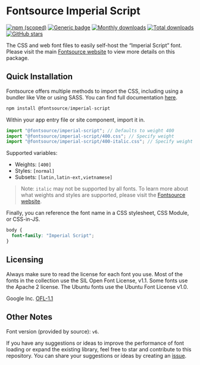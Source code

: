 # Fontsource Imperial Script

[![npm (scoped)](https://img.shields.io/npm/v/@fontsource/imperial-script?color=brightgreen)](https://www.npmjs.com/package/@fontsource/imperial-script) [![Generic badge](https://img.shields.io/badge/fontsource-passing-brightgreen)](https://github.com/fontsource/fontsource) [![Monthly downloads](https://badgen.net/npm/dm/@fontsource/imperial-script)](https://github.com/fontsource/fontsource) [![Total downloads](https://badgen.net/npm/dt/@fontsource/imperial-script)](https://github.com/fontsource/fontsource) [![GitHub stars](https://img.shields.io/github/stars/fontsource/fontsource.svg?style=social&label=Star)](https://github.com/fontsource/fontsource/stargazers)

The CSS and web font files to easily self-host the “Imperial Script” font. Please visit the main [Fontsource website](https://fontsource.org/fonts/imperial-script) to view more details on this package.

## Quick Installation

Fontsource offers multiple methods to import the CSS, including using a bundler like Vite or using SASS. You can find full documentation [here](https://fontsource.org/docs/getting-started/introduction).

```javascript
npm install @fontsource/imperial-script
```

Within your app entry file or site component, import it in.

```javascript
import "@fontsource/imperial-script"; // Defaults to weight 400
import "@fontsource/imperial-script/400.css"; // Specify weight
import "@fontsource/imperial-script/400-italic.css"; // Specify weight and style
```

Supported variables:
- Weights: `[400]`
- Styles: `[normal]`
- Subsets: `[latin,latin-ext,vietnamese]`

> Note: `italic` may not be supported by all fonts. To learn more about what weights and styles are supported, please visit the [Fontsource website](https://fontsource.org/fonts/imperial-script).

Finally, you can reference the font name in a CSS stylesheet, CSS Module, or CSS-in-JS.

```css
body {
  font-family: "Imperial Script";
}
```

## Licensing
Always make sure to read the license for each font you use. Most of the fonts in the collection use the SIL Open Font License, v1.1. Some fonts use the Apache 2 license. The Ubuntu fonts use the Ubuntu Font License v1.0.

Google Inc.
[OFL-1.1](http://scripts.sil.org/OFL)

## Other Notes
Font version (provided by source): `v6`.

If you have any suggestions or ideas to improve the performance of font loading or expand the existing library, feel free to star and contribute to this repository. You can share your suggestions or ideas by creating an [issue](https://github.com/fontsource/fontsource/issues).